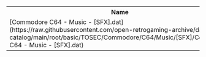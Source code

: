 <table>
<tr><th>Name</th><th>Size</th></tr>
<tr><td>
[Commodore C64 - Music - [SFX].dat](https://raw.githubusercontent.com/open-retrogaming-archive/dat-catalog/main/root/basic/TOSEC/Commodore/C64/Music/[SFX]/Commodore C64 - Music - [SFX].dat)
</td><td>8103</td></tr>
</table>
